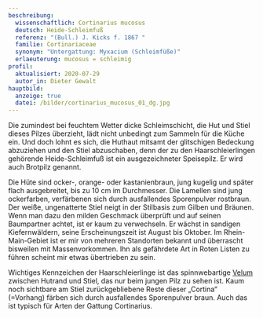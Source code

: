```yaml
---
beschreibung:
  wissenschaftlich: Cortinarius mucosus
  deutsch: Heide-Schleimfuß
  referenz: "(Bull.) J. Kicks f. 1867 "
  familie: Cortinariaceae
  synonym: "Untergattung: Myxacium (Schleimfüße)"
  erlaeuterung: mucosus = schleimig
profil:
  aktualisiert: 2020-07-29
  autor_in: Dieter Gewalt
hauptbild:
  anzeige: true
  datei: /bilder/cortinarius_mucosus_01_dg.jpg
---
```

Die zumindest bei feuchtem Wetter dicke Schleimschicht, die Hut und Stiel dieses Pilzes überzieht, lädt nicht unbedingt zum Sammeln für die Küche ein. Und doch lohnt es sich, die Huthaut mitsamt der glitschigen Bedeckung abzuziehen und den Stiel abzuschaben, denn der zu den Haarschleierlingen gehörende Heide-Schleimfuß ist ein ausgezeichneter Speisepilz. Er wird auch Brotpilz genannt.

Die Hüte sind ocker-, orange- oder kastanienbraun, jung kugelig und später flach ausgebreitet, bis zu 10 cm im Durchmesser. Die Lamellen sind jung ockerfarben, verfärbenen sich durch ausfallendes Sporenpulver rostbraun. Der weiße, ungenatterte Stiel neigt in der Stilbasis zum Gilben und Bräunen. Wenn man dazu den milden Geschmack überprüft und auf seinen Baumpartner achtet, ist er kaum zu verwechseln. Er wächst in sandigen Kiefernwäldern, seine Erscheinungszeit ist August bis Oktober. Im Rhein-Main-Gebiet ist er mir von mehreren Standorten bekannt und überrascht bisweilen mit Massenvorkommen. Ihn als gefährdete Art in Roten Listen zu führen scheint mir etwas übertrieben zu sein.

Wichtiges Kennzeichen der Haarschleierlinge ist das spinnwebartige [Velum](Velum "Glossar") zwischen Hutrand und Stiel, das nur beim jungen Pilz zu sehen ist. Kaum noch sichtbare am Stiel zurückgebliebene Reste dieser „Cortina“ (=Vorhang) färben sich durch ausfallendes Sporenpulver braun. Auch das ist typisch für Arten der Gattung Cortinarius.